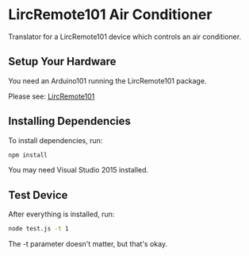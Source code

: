 # LircRemote101 Air Conditioner

Translator for a LircRemote101 device which controls an air conditioner.

## Setup Your Hardware
You need an Arduino101 running the LircRemote101 package.

Please see: [LircRemote101](https://github.com/dantler/LircRemote101)

## Installing Dependencies
To install dependencies, run:

```bash
npm install
```

You may need Visual Studio 2015 installed.

## Test Device
After everything is installed, run:

```bash
node test.js -t 1
```

The -t parameter doesn't matter, but that's okay.

